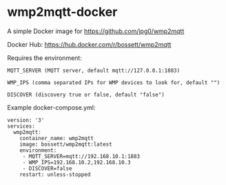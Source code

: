# wmp2mqtt-docker
A simple Docker image for https://github.com/jpg0/wmp2mqtt

Docker Hub: https://hub.docker.com/r/bossett/wmp2mqtt

Requires the environment:

```
MQTT_SERVER (MQTT server, default mqtt://127.0.0.1:1883)

WMP_IPS (comma separated IPs for WMP devices to look for, default "")

DISCOVER (discovery true or false, default "false")
```

Example docker-compose.yml:
```
version: '3'
services:
  wmp2mqtt:
    container_name: wmp2mqtt
    image: bossett/wmp2mqtt:latest
    environment:
     - MQTT_SERVER=mqtt://192.168.10.1:1883
     - WMP_IPS=192.168.10.2,192.168.10.3
     - DISCOVER=false
    restart: unless-stopped
```
